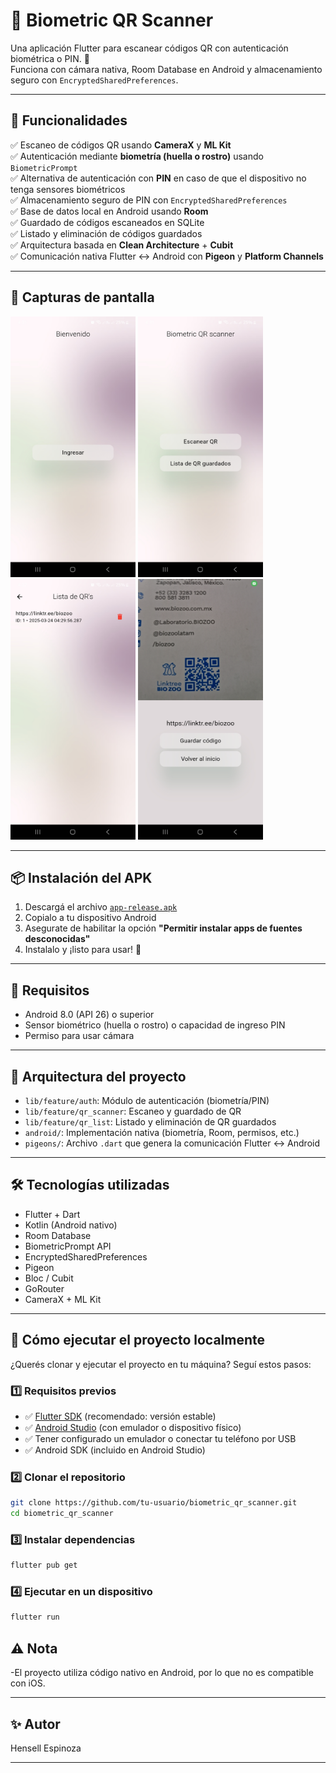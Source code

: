 # 📱 Biometric QR Scanner

Una aplicación Flutter para escanear códigos QR con autenticación biométrica o PIN. 🚀  
Funciona con cámara nativa, Room Database en Android y almacenamiento seguro con `EncryptedSharedPreferences`.

---

## 🧠 Funcionalidades

✅ Escaneo de códigos QR usando **CameraX** y **ML Kit**  
✅ Autenticación mediante **biometría (huella o rostro)** usando `BiometricPrompt`  
✅ Alternativa de autenticación con **PIN** en caso de que el dispositivo no tenga sensores biométricos  
✅ Almacenamiento seguro de PIN con `EncryptedSharedPreferences`  
✅ Base de datos local en Android usando **Room**  
✅ Guardado de códigos escaneados en SQLite  
✅ Listado y eliminación de códigos guardados  
✅ Arquitectura basada en **Clean Architecture** + **Cubit**  
✅ Comunicación nativa Flutter ↔️ Android con **Pigeon** y **Platform Channels**

---

## 📸 Capturas de pantalla

<p float="left">
  <img src="screenshots/1.jpg" width="200" height="417" />
  <img src="screenshots/2.jpg" width="200" height="417" />
  <img src="screenshots/3.jpg" width="200" height="417" />
  <img src="screenshots/4.jpg" width="200" height="417" />
</p>

---

## 📦 Instalación del APK

1. Descargá el archivo [`app-release.apk`](apk/app-release.apk)
2. Copialo a tu dispositivo Android
3. Asegurate de habilitar la opción **"Permitir instalar apps de fuentes desconocidas"**
4. Instalalo y ¡listo para usar! 🎉

---

## 🔧 Requisitos

- Android 8.0 (API 26) o superior
- Sensor biométrico (huella o rostro) o capacidad de ingreso PIN
- Permiso para usar cámara

---

## 🧱 Arquitectura del proyecto

- `lib/feature/auth`: Módulo de autenticación (biometría/PIN)
- `lib/feature/qr_scanner`: Escaneo y guardado de QR
- `lib/feature/qr_list`: Listado y eliminación de QR guardados
- `android/`: Implementación nativa (biometría, Room, permisos, etc.)
- `pigeons/`: Archivo `.dart` que genera la comunicación Flutter ↔️ Android

---

## 🛠️ Tecnologías utilizadas

- Flutter + Dart
- Kotlin (Android nativo)
- Room Database
- BiometricPrompt API
- EncryptedSharedPreferences
- Pigeon
- Bloc / Cubit
- GoRouter
- CameraX + ML Kit

---

## 🔨 Cómo ejecutar el proyecto localmente

¿Querés clonar y ejecutar el proyecto en tu máquina? Seguí estos pasos:

### 1️⃣ Requisitos previos

- ✅ [Flutter SDK](https://docs.flutter.dev/get-started/install) (recomendado: versión estable)
- ✅ [Android Studio](https://developer.android.com/studio) (con emulador o dispositivo físico)
- ✅ Tener configurado un emulador o conectar tu teléfono por USB
- ✅ Android SDK (incluido en Android Studio)

### 2️⃣ Clonar el repositorio

```bash
git clone https://github.com/tu-usuario/biometric_qr_scanner.git
cd biometric_qr_scanner
```
### 3️⃣ Instalar dependencias

```bash
flutter pub get
```
### 4️⃣ Ejecutar en un dispositivo

```bash
flutter run
```

## ⚠️ Nota

-El proyecto utiliza código nativo en Android, por lo que no es compatible con iOS.

---
## ✨ Autor

Hensell Espinoza

---
